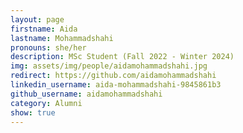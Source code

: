 ```yaml
---
layout: page
firstname: Aida
lastname: Mohammadshahi
pronouns: she/her
description: MSc Student (Fall 2022 - Winter 2024)
img: assets/img/people/aidamohammadshahi.jpg
redirect: https://github.com/aidamohammadshahi
linkedin_username: aida-mohammadshahi-9845861b3
github_username: aidamohammadshahi
category: Alumni
show: true
---
```

